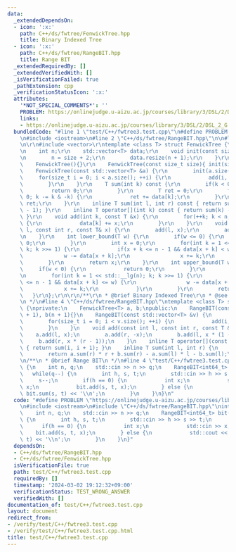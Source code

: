 ```yaml
---
data:
  _extendedDependsOn:
  - icon: ':x:'
    path: C++/ds/fwtree/FenwickTree.hpp
    title: Binary Indexed Tree
  - icon: ':x:'
    path: C++/ds/fwtree/RangeBIT.hpp
    title: Range BIT
  _extendedRequiredBy: []
  _extendedVerifiedWith: []
  _isVerificationFailed: true
  _pathExtension: cpp
  _verificationStatusIcon: ':x:'
  attributes:
    '*NOT_SPECIAL_COMMENTS*': ''
    PROBLEM: https://onlinejudge.u-aizu.ac.jp/courses/library/3/DSL/2/DSL_2_G
    links:
    - https://onlinejudge.u-aizu.ac.jp/courses/library/3/DSL/2/DSL_2_G
  bundledCode: "#line 1 \"test/C++/fwtree3.test.cpp\"\n#define PROBLEM \"https://onlinejudge.u-aizu.ac.jp/courses/library/3/DSL/2/DSL_2_G\"\
    \n#include <iostream>\n#line 2 \"C++/ds/fwtree/RangeBIT.hpp\"\n\n#line 2 \"C++/ds/fwtree/FenwickTree.hpp\"\
    \n\r\n#include <vector>\r\ntemplate <class T> struct FenwickTree {\r\nprivate:\r\
    \n    int n;\r\n    std::vector<T> data;\r\n    void init(const size_t size) {\r\
    \n        n = size + 2;\r\n        data.resize(n + 1);\r\n    }\r\npublic:\r\n\
    \    FenwickTree(){}\r\n    FenwickTree(const size_t size){ init(size); }\r\n\
    \    FenwickTree(const std::vector<T> &a) {\r\n        init(a.size());\r\n   \
    \     for(size_t i = 0; i < a.size(); ++i) {\r\n            add(i, a[i]);\r\n\
    \        }\r\n    }\r\n    T sum(int k) const {\r\n        if(k < 0) {\r\n   \
    \         return 0;\r\n        }\r\n        T ret = 0;\r\n        for(++k; k >\
    \ 0; k -= k & -k) {\r\n            ret += data[k];\r\n        }\r\n        return\
    \ ret;\r\n    }\r\n    inline T sum(int l, int r) const { return sum(r) - sum(l\
    \ - 1); }\r\n    inline T operator[](int k) const { return sum(k) - sum(k - 1);\
    \ }\r\n    void add(int k, const T &x) {\r\n        for(++k; k < n; k += k & -k)\
    \ {\r\n            data[k] += x;\r\n        }\r\n    }\r\n    void add(const int\
    \ l, const int r, const T& x) {\r\n        add(l, x);\r\n        add(r + 1, -x);\r\
    \n    }\r\n    int lower_bound(T w) {\r\n        if(w <= 0) {\r\n            return\
    \ 0;\r\n        }\r\n        int x = 0;\r\n        for(int k = 1 << std::__lg(n);\
    \ k; k >>= 1) {\r\n            if(x + k <= n - 1 && data[x + k] < w) {\r\n   \
    \             w -= data[x + k];\r\n                x += k;\r\n            }\r\n\
    \        }\r\n        return x;\r\n    }\r\n    int upper_bound(T w) {\r\n   \
    \     if(w < 0) {\r\n            return 0;\r\n        }\r\n        int x = 0;\r\
    \n        for(int k = 1 << std::__lg(n); k; k >>= 1) {\r\n            if(x + k\
    \ <= n - 1 && data[x + k] <= w) {\r\n                w -= data[x + k];\r\n   \
    \             x += k;\r\n            }\r\n        }\r\n        return x;\r\n \
    \   }\r\n};\r\n\r\n/**\r\n * @brief Binary Indexed Tree\r\n * @see https://nyaannyaan.github.io/library/data-structure/binary-indexed-tree.hpp\r\
    \n */\n#line 4 \"C++/ds/fwtree/RangeBIT.hpp\"\ntemplate <class T> struct RangeBIT\
    \ {\nprivate:\n    FenwickTree<T> a, b;\npublic:\n    RangeBIT(const int n): a(n\
    \ + 1), b(n + 1){}\n    RangeBIT(const std::vector<T> &v) {\n        this(v.size());\n\
    \        for(size_t i = 0; i < v.size(); ++i) {\n            add(i, i + 1, v[i]);\n\
    \        }\n    }\n    void add(const int l, const int r, const T &x) {\n    \
    \    a.add(l, x);\n        a.add(r, -x);\n        b.add(l, x * (1 - l));\n   \
    \     b.add(r, x * (r - 1));\n    }\n    inline T operator[](const int i) const\
    \ { return sum(i, i + 1); }\n    inline T sum(int l, int r) {\n        l--, r--;\n\
    \        return a.sum(r) * r + b.sum(r) - a.sum(l) * l - b.sum(l);\n    }\n};\n\
    \n/**\n * @brief Range BIT\n */\n#line 4 \"test/C++/fwtree3.test.cpp\"\nint main()\
    \ {\n    int n, q;\n    std::cin >> n >> q;\n    RangeBIT<int64_t> bit(n);\n \
    \   while(q--) {\n        int h, s, t;\n        std::cin >> h >> s >> t;\n   \
    \     s--;\n        if(h == 0) {\n            int x;\n            std::cin >>\
    \ x;\n            bit.add(s, t, x);\n        } else {\n            std::cout <<\
    \ bit.sum(s, t) << '\\n';\n        }\n    }\n}\n"
  code: "#define PROBLEM \"https://onlinejudge.u-aizu.ac.jp/courses/library/3/DSL/2/DSL_2_G\"\
    \n#include <iostream>\n#include \"C++/ds/fwtree/RangeBIT.hpp\"\nint main() {\n\
    \    int n, q;\n    std::cin >> n >> q;\n    RangeBIT<int64_t> bit(n);\n    while(q--)\
    \ {\n        int h, s, t;\n        std::cin >> h >> s >> t;\n        s--;\n  \
    \      if(h == 0) {\n            int x;\n            std::cin >> x;\n        \
    \    bit.add(s, t, x);\n        } else {\n            std::cout << bit.sum(s,\
    \ t) << '\\n';\n        }\n    }\n}"
  dependsOn:
  - C++/ds/fwtree/RangeBIT.hpp
  - C++/ds/fwtree/FenwickTree.hpp
  isVerificationFile: true
  path: test/C++/fwtree3.test.cpp
  requiredBy: []
  timestamp: '2024-03-02 19:12:32+09:00'
  verificationStatus: TEST_WRONG_ANSWER
  verifiedWith: []
documentation_of: test/C++/fwtree3.test.cpp
layout: document
redirect_from:
- /verify/test/C++/fwtree3.test.cpp
- /verify/test/C++/fwtree3.test.cpp.html
title: test/C++/fwtree3.test.cpp
---
```

